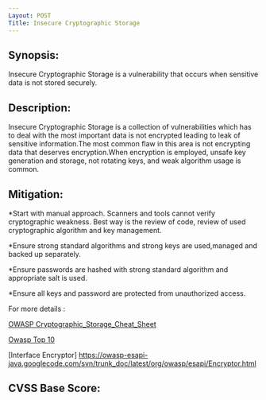 ```yaml
---
Layout: POST
Title: Insecure Cryptographic Storage
---
```


Synopsis:
----------------
Insecure Cryptographic Storage is a vulnerability that occurs when sensitive data is not stored securely.


Description:
-------------------
Insecure Cryptographic Storage is a collection of vulnerabilities which has to deal with the most important data is not encrypted leading to leak of sensitive information.The most common flaw in this area is not encrypting data that deserves encryption.When encryption is employed, unsafe key generation and storage, not rotating keys, and weak algorithm usage is common.


Mitigation:
----------------
*Start with manual approach. Scanners and tools cannot verify cryptographic weakness. Best way is the review of code, review of used cryptographic algorithm and key management.  

*Ensure strong standard algorithms and strong keys are used,managed and backed up separately.

*Ensure passwords are hashed with strong standard algorithm and appropriate salt is used.

*Ensure all keys and password are protected from unauthorized access.

For more details :

[OWASP Cryptographic_Storage_Cheat_Sheet](https://www.owasp.org/index.php/Cryptographic_Storage_Cheat_Sheet)

[Owasp Top 10](https://www.owasp.org/index.php/Top_10_2010-A7-Insecure_Cryptographic_Storage)

[Interface Encryptor] https://owasp-esapi-java.googlecode.com/svn/trunk_doc/latest/org/owasp/esapi/Encryptor.html

CVSS Base Score:
-------------------------

